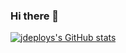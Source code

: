 ### Hi there 👋

[![jdeploys's GitHub stats](https://github-readme-stats.vercel.app/api?username=jdeploys)](https://github.com/anuraghazra/github-readme-stats)

<!--
**jdeploys/jdeploys** is a ✨ _special_ ✨ repository because its `README.md` (this file) appears on your GitHub profile.

Here are some ideas to get you started:

- 🔭 I’m currently working on ...
- 🌱 I’m currently learning ...
- 👯 I’m looking to collaborate on ...
- 🤔 I’m looking for help with ...
- 💬 Ask me about ...
- 📫 How to reach me: ...
- 😄 Pronouns: ...
- ⚡ Fun fact: ...
-->
